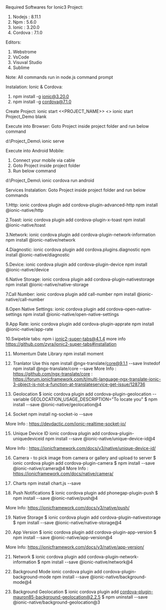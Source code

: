 Required Softwares for Ionic3 Project:
1. Nodejs  : 8.11.1
2. Npm     : 5.6.0
3. Ionic   : 3.20.0
4. Cordova : 7.1.0

Editors:
1. Webstrome
2. VsCode
3. Visuval Studio
4. Sublime

Note: All commands run in node.js command prompt

Instalation:
Ionic & Cordova:
1. npm install -g ionic@3.20.0
2. npm install -g cordova@7.1.0

Create Project:
ionic start <<PROJECT_NAME>> <<THEME>>
ionic start Project_Demo blank

Execute into Browser:
Goto Project inside project folder and run below command

d:\Project_Demo\ ionic serve

Execute into Android Mobile:
1. Connect your mobile via cable 
2. Goto Project inside project folder
3. Run below command

d:\Project_Demo\ ionic cordova run android

Services Instalation:
Goto Project inside project folder and run below commands

1.Http:
ionic cordova plugin add cordova-plugin-advanced-http
npm install @ionic-native/http


2.Toast:
ionic cordova plugin add cordova-plugin-x-toast
npm install @ionic-native/toast


3.Network:
ionic cordova plugin add cordova-plugin-network-information
npm install @ionic-native/network

4.Diagnostic:
ionic cordova plugin add cordova.plugins.diagnostic
npm install @ionic-native/diagnostic

5.Device:
ionic cordova plugin add cordova-plugin-device
npm install @ionic-native/device

6.Native Storage:
ionic cordova plugin add cordova-plugin-nativestorage
npm install @ionic-native/native-storage

7.Call Number:
ionic cordova plugin add call-number
npm install @ionic-native/call-number

8.Open Native Settings:
ionic cordova plugin add cordova-open-native-settings
npm install @ionic-native/open-native-settings


9.App Rate:
ionic cordova plugin add cordova-plugin-apprate
npm install @ionic-native/app-rate


10.Swipeble tabs:
npm i ionic2-super-tabs@4.1.4
more info
https://github.com/zyra/ionic2-super-tabs#installation

11. Momentum Date Library
npm install moment

12. Tranlator 
Use this
npm install @ngx-translate/core@9.1.1 --save
Instedof
npm install @ngx-translate/core --save
More Info : https://github.com/ngx-translate/core
: https://forum.ionicframework.com/t/multi-language-ngx-translate-ionic-3-object-is-not-a-function-at-translateservice-get-issue/128736

13. Geolocation
$ ionic cordova plugin add cordova-plugin-geolocation --variable GEOLOCATION_USAGE_DESCRIPTION="To locate you"
$ npm install --save @ionic-native/geolocation@4

14. Socket
npm install ng-socket-io --save

More Info : https://devdactic.com/ionic-realtime-socket-io/

15. Unique Device ID
ionic cordova plugin add cordova-plugin-uniquedeviceid
npm install --save @ionic-native/unique-device-id@4

More Info : https://ionicframework.com/docs/v3/native/unique-device-id/

16. Camera - to pick image from camera or gallery and upload to server
$ ionic cordova plugin add cordova-plugin-camera
$ npm install --save @ionic-native/camera@4
More Info : https://ionicframework.com/docs/native/camera/

17. Charts
npm install chart.js --save

18. Push Notifications
$ ionic cordova plugin add phonegap-plugin-push
$ npm install --save @ionic-native/push@4

More Info: https://ionicframework.com/docs/v3/native/push/

19. Native Storage
$ ionic cordova plugin add cordova-plugin-nativestorage
$ npm install --save @ionic-native/native-storage@4

20. App Version
$ ionic cordova plugin add cordova-plugin-app-version
$ npm install --save @ionic-native/app-version@4

More Info: https://ionicframework.com/docs/v3/native/app-version/


21. Network
$ ionic cordova plugin add cordova-plugin-network-information
$ npm install --save @ionic-native/network@4

22. Background Mode
ionic cordova plugin add cordova-plugin-background-mode
npm install --save @ionic-native/background-mode@4

23. Background Geolocation
$ ionic cordova plugin add cordova-plugin-mauron85-background-geolocation@2.2.5
$ npm uninstall --save @ionic-native/background-geolocation@3
